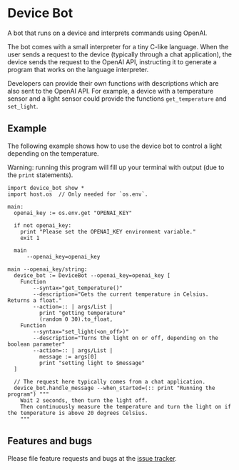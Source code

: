 # Device Bot

A bot that runs on a device and interprets commands using OpenAI.

The bot comes with a small interpreter for a tiny C-like language.
When the user sends a request to the device (typically through a chat
application), the device sends the request to the OpenAI API, instructing
it to generate a program that works on the language interpreter.

Developers can provide their own functions with descriptions which
are also sent to the OpenAI API. For example, a device with a
temperature sensor and a light sensor could provide the functions
`get_temperature` and `set_light`.

## Example

The following example shows how to use the device bot to control a light depending
on the temperature.

Warning: running this program will fill up your terminal with output (due to the
`print` statements).
```
import device_bot show *
import host.os  // Only needed for `os.env`.

main:
  openai_key := os.env.get "OPENAI_KEY"

  if not openai_key:
    print "Please set the OPENAI_KEY environment variable."
    exit 1

  main
      --openai_key=openai_key

main --openai_key/string:
  device_bot := DeviceBot --openai_key=openai_key [
    Function
        --syntax="get_temperature()"
        --description="Gets the current temperature in Celsius. Returns a float."
        --action=:: | args/List |
          print "getting temperature"
          (random 0 30).to_float,
    Function
        --syntax="set_light(<on_off>)"
        --description="Turns the light on or off, depending on the boolean parameter"
        --action=:: | args/List |
          message := args[0]
          print "setting light to $message"
  ]

  // The request here typically comes from a chat application.
  device_bot.handle_message --when_started=(:: print "Running the program") """
    Wait 2 seconds, then turn the light off.
    Then continuously measure the temperature and turn the light on if the temperature is above 20 degrees Celsius.
    """
```

## Features and bugs
Please file feature requests and bugs at the [issue tracker](https://github.com/floitsch/toit-device-bot/issues).
